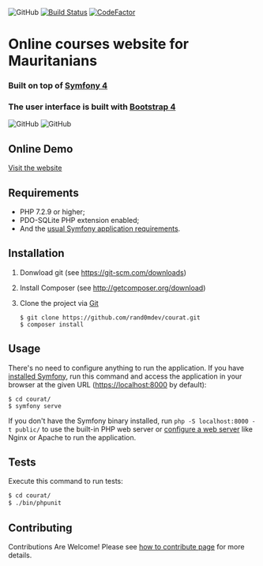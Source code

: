 ![GitHub](https://img.shields.io/github/license/mashape/apistatus.svg) [![Build Status](https://travis-ci.com/rand0mdev/courat.svg?token=PJbraSespqsJKtHsBMT2&branch=master)](https://travis-ci.com/rand0mdev/courat) [![CodeFactor](https://www.codefactor.io/repository/github/rand0mdev/courat/badge)](https://www.codefactor.io/repository/github/rand0mdev/courat) 

# Online courses website for Mauritanians

### Built on top of [Symfony 4][1]
### The user interface is built with [Bootstrap 4][2]

![GitHub](https://raw.githubusercontent.com/rand0mdev/courat/master/docs/images/home_fr.png)
![GitHub](https://raw.githubusercontent.com/rand0mdev/courat/master/docs/images/home_ar.png)

Online Demo
-----------
[Visit the website][7]

Requirements
------------

- PHP 7.2.9 or higher;
- PDO-SQLite PHP extension enabled;
- And the [usual Symfony application requirements][3].

Installation
------------

1. Donwload git (see https://git-scm.com/downloads)
2. Install Composer (see http://getcomposer.org/download)

2. Clone the project via [Git][4]

   ```
   $ git clone https://github.com/rand0mdev/courat.git
   $ composer install
   ```
   
Usage
-----
There's no need to configure anything to run the application. If you have
[installed Symfony][5], run this command and access the application in your
browser at the given URL (<https://localhost:8000> by default):
   ```
   $ cd courat/
   $ symfony serve
   ```
If you don't have the Symfony binary installed, run `php -S localhost:8000 -t public/`
to use the built-in PHP web server or [configure a web server][6] like Nginx or
Apache to run the application.

Tests
-----

Execute this command to run tests:

```bash
$ cd courat/
$ ./bin/phpunit
```

Contributing
------------
Contributions Are Welcome! Please see [how to contribute page][8] for more details.

[1]: https://symfony.com/
[2]: https://getbootstrap.com
[3]: https://symfony.com/doc/current/reference/requirements.html
[4]: https://git-scm.com/docs/git-clone
[5]: https://symfony.com/download
[6]: https://symfony.com/doc/current/cookbook/configuration/web_server_configuration.html
[7]: https://courat.rimacademy.net
[8]: https://github.com/rand0mdev/courat/blob/master/CONTRIBUTING.md
